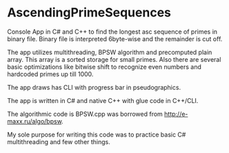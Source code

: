 AscendingPrimeSequences
=======================

Console App in C# and C++ to find the longest asc sequence of primes in binary file. Binary file is interpreted 
6byte-wise and the remainder is cut off.

The app utilizes multithreading, BPSW algorithm and precomputed plain array. This array is a sorted storage 
for small primes. Also there are several basic optimizations like bitwise shift to recognize even numbers and hardcoded
primes up till 1000.

The app draws has CLI with progress bar in pseudographics.

The app is written in C# and native C++ with  glue code in C++/CLI.

The algorithmic code is BPSW.cpp was borrowed from http://e-maxx.ru/algo/bpsw.

My sole purpose for writing this code was to practice basic C# multithreading and few other things.
